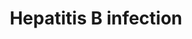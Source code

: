---
annotations:
- type: Disease Ontology
  value: hepatitis B
- type: Cell Type Ontology
  value: hepatocyte
authors:
- Khanspers
- Finterly
communities:
- CPTAC
description: The Hepatitis B virus (HBV) is a virus in the Hepadnaviridae family which
  infects hepatocytes in the liver. It causes both acute and chronic infections, and
  prolonged chronic infection can lead to complications such as cirrhosis and an increased
  risk of hepatocellular carcinoma (HCC).  The left side of the pathway describes
  the pathogenesis of HBV. The virus binds NTCP (SLC10A1) and is subsequently endocytosed.
  It is transported to the nucleus where viral polymerase creates covalently closed
  circular DNA (cccDNA). Using the host RNA polymerase, this is transcribed into viral
  mRNAs. Viral DNA polymerase then synthesizes viral DNA via its reverse transcriptase
  activity. Assembled viral particles exit the cell via the ESCRT pathway.  The HBV
  regulatory protein HBx interferes with many cellular processes including transcription,
  signal transduction, cell cycle progress, protein degradation, apoptosis and chromosomal
  stability.
last-edited: 2021-06-22
organisms:
- Homo sapiens
redirect_from:
- /index.php/Pathway:WP4666
- /instance/WP4666
schema-jsonld:
- '@context': https://schema.org/
  '@id': https://wikipathways.github.io/pathways/WP4666.html
  '@type': Dataset
  creator:
    '@type': Organization
    name: WikiPathways
  description: The Hepatitis B virus (HBV) is a virus in the Hepadnaviridae family
    which infects hepatocytes in the liver. It causes both acute and chronic infections,
    and prolonged chronic infection can lead to complications such as cirrhosis and
    an increased risk of hepatocellular carcinoma (HCC).  The left side of the pathway
    describes the pathogenesis of HBV. The virus binds NTCP (SLC10A1) and is subsequently
    endocytosed. It is transported to the nucleus where viral polymerase creates covalently
    closed circular DNA (cccDNA). Using the host RNA polymerase, this is transcribed
    into viral mRNAs. Viral DNA polymerase then synthesizes viral DNA via its reverse
    transcriptase activity. Assembled viral particles exit the cell via the ESCRT
    pathway.  The HBV regulatory protein HBx interferes with many cellular processes
    including transcription, signal transduction, cell cycle progress, protein degradation,
    apoptosis and chromosomal stability.
  keywords:
  - BID
  - TRAF6
  - VDAC3
  - MAP2K7
  - AKT3
  - CYCS
  - CREB3L4
  - STAT2
  - MAP2K4
  - MAP2K3
  - CREB3L1
  - MAP2K6
  - TICAM1
  - CREB1
  - IFNA16
  - TGFBR1
  - NFATC1
  - MAPK10
  - STAT1
  - CASP3
  - SOS1
  - CREB5
  - IFNA13
  - MMP9
  - MAP3K7
  - MAPK12
  - AKT1
  - IRAK1
  - EP300
  - TGFBR2
  - AKT2
  - SLC10A1
  - STAT5A
  - BCL2
  - TNF
  - STAT3
  - RELA
  - CASP8
  - BIRC5
  - MYD88
  - ELK1
  - PIK3CB
  - NFKB1
  - HRAS
  - STAT4
  - NFATC2
  - CASP9
  - IKBKG
  - CREBBP
  - JUN
  - NFATC3
  - ATF6B
  - APAF1
  - IFNA8
  - STAT5B
  - TLR2
  - FASLG
  - MAPK8
  - TICAM2
  - IFNA7
  - IFNA2
  - CREB3L2
  - Ca2+
  - TAB2
  - RAF1
  - MAPK1
  - IFNA14
  - GRB2
  - PRKCG
  - ESCRT Pathway
  - PTK2B
  - ATP6AP1
  - NFATC4
  - IFNB1
  - YWHAQ
  - MAPK3
  - MAPK9
  - CHUK
  - MAPK14
  - 'DNA Damage '
  - CDKN1A
  - ATF2
  - IRF7
  - IFIH1
  - STAT6
  - PCNA
  - BRAF
  - TLR3
  - CREB3L3
  - MAP2K2
  - PIK3R3
  - BAX
  - FOS
  - JAK3
  - MAPK13
  - TGFB2
  - TAB1
  - DDB1
  - TLR4
  - HSPG2
  - CXCL8
  - EGR2
  - PIK3CD
  - PIK3CA
  - CASP10
  - SRC
  - MAP2K1
  - ATF4
  - DDX58
  - MAP3K1
  - IFNA10
  - IFNA17
  - IFNAR1
  - MAVS
  - IKBKB
  - TGFB3
  - KRAS
  - IFNA21
  - IRF3
  - DDX3X
  - IFNA6
  - SMAD2
  - IRAK4
  - PIK3R2
  - SMAD3
  - CREB3
  - MAPK11
  - EGR3
  - IL6
  - PRKCA
  - Response
  - TBK1
  - TYK2
  - ARAF
  - TRAF3
  - PRKCB
  - SMAD4
  - CASP12
  - TIRAP
  - IKBKE
  - IFNA5
  - NRAS
  - PIK3R1
  - YWHAB
  - DDB2
  - TGFB1
  - IFNA1
  - SOS2
  - JAK1
  - YWHAZ
  - MYC
  - FAS
  - FADD
  - IFNA4
  - JAK2
  - BAD
  license: CC0
  name: Hepatitis B infection
seo: CreativeWork
title: Hepatitis B infection
wpid: WP4666
---